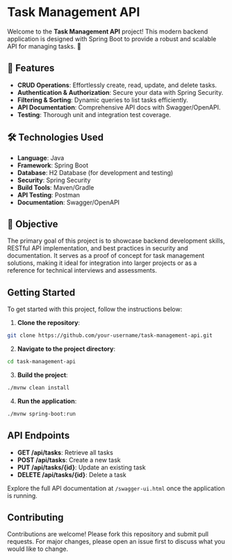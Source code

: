 # Task Management API

Welcome to the **Task Management API** project! This modern backend application is designed with Spring Boot to provide a robust and scalable API for managing tasks. 🚀

## 🌟 Features

- **CRUD Operations**: Effortlessly create, read, update, and delete tasks.
- **Authentication & Authorization**: Secure your data with Spring Security.
- **Filtering & Sorting**: Dynamic queries to list tasks efficiently.
- **API Documentation**: Comprehensive API docs with Swagger/OpenAPI.
- **Testing**: Thorough unit and integration test coverage.

## 🛠️ Technologies Used

- **Language**: Java
- **Framework**: Spring Boot
- **Database**: H2 Database (for development and testing)
- **Security**: Spring Security
- **Build Tools**: Maven/Gradle
- **API Testing**: Postman
- **Documentation**: Swagger/OpenAPI

## 🎯 Objective

The primary goal of this project is to showcase backend development skills, RESTful API implementation, and best practices in security and documentation. It serves as a proof of concept for task management solutions, making it ideal for integration into larger projects or as a reference for technical interviews and assessments.

## Getting Started

To get started with this project, follow the instructions below:

1. **Clone the repository**:
```sh
git clone https://github.com/your-username/task-management-api.git
   ```
2. **Navigate to the project directory**:
  ```sh
cd task-management-api
```
3. **Build the project**:
```sh
./mvnw clean install
```
4. **Run the application**:
```sh
./mvnw spring-boot:run
```
## API Endpoints

- **GET /api/tasks**: Retrieve all tasks
- **POST /api/tasks**: Create a new task
- **PUT /api/tasks/{id}**: Update an existing task
- **DELETE /api/tasks/{id}**: Delete a task

Explore the full API documentation at `/swagger-ui.html` once the application is running.

## Contributing

Contributions are welcome! Please fork this repository and submit pull requests. For major changes, please open an issue first to discuss what you would like to change.
